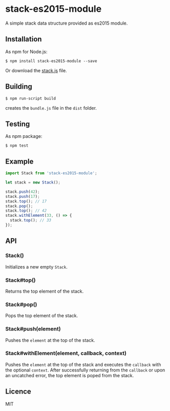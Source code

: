 # stack-es2015-module
A simple stack data structure provided as es2015 module.

## Installation

As npm for Node.js:

```
$ npm install stack-es2015-module --save
```

Or download the [stack.js](https://raw.githubusercontent.com/onsetsu/stack-es2015-module/master/stack.js) file.

## Building

```
$ npm run-script build
```

creates the `bundle.js` file in the `dist` folder.

## Testing

As npm package:

```
$ npm test
```

## Example

```js
import Stack from 'stack-es2015-module';

let stack = new Stack();

stack.push(42);
stack.push(17);
stack.top(); // 17
stack.pop();
stack.top(); // 42
stack.withElement(33, () => {
  stack.top(); // 33
});
```

## API

### Stack()

Initializes a new empty `Stack`.

### Stack#top()

Returns the top element of the stack.

### Stack#pop()

Pops the top element of the stack.

### Stack#push(element)

Pushes the `element` at the top of the stack.

### Stack#withElement(element, callback, context)

Pushes the `element` at the top of the stack and executes the `callback` with the optional `context`.
After successfully returning from the `callback` or upon an uncatched error, the top element is poped from the stack.

## Licence

MIT
